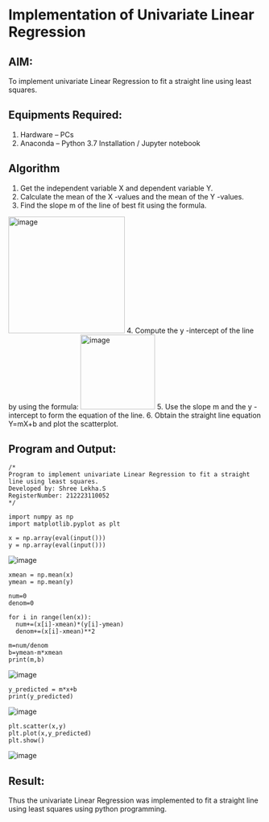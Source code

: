 # Implementation of Univariate Linear Regression
## AIM:
To implement univariate Linear Regression to fit a straight line using least squares.

## Equipments Required:
1. Hardware – PCs
2. Anaconda – Python 3.7 Installation / Jupyter notebook

## Algorithm
1. Get the independent variable X and dependent variable Y.
2. Calculate the mean of the X -values and the mean of the Y -values.
3. Find the slope m of the line of best fit using the formula. 
<img width="231" alt="image" src="https://user-images.githubusercontent.com/93026020/192078527-b3b5ee3e-992f-46c4-865b-3b7ce4ac54ad.png">
4. Compute the y -intercept of the line by using the formula:
<img width="148" alt="image" src="https://user-images.githubusercontent.com/93026020/192078545-79d70b90-7e9d-4b85-9f8b-9d7548a4c5a4.png">
5. Use the slope m and the y -intercept to form the equation of the line.
6. Obtain the straight line equation Y=mX+b and plot the scatterplot.

## Program and Output:
```
/*
Program to implement univariate Linear Regression to fit a straight line using least squares.
Developed by: Shree Lekha.S
RegisterNumber: 212223110052
*/
```
```
import numpy as np
import matplotlib.pyplot as plt

x = np.array(eval(input()))
y = np.array(eval(input()))

```
![image](https://github.com/user-attachments/assets/15c0d21b-deac-4b72-bf86-9ad670bbb545)
```
xmean = np.mean(x)
ymean = np.mean(y)

num=0
denom=0

for i in range(len(x)):
  num+=(x[i]-xmean)*(y[i]-ymean)
  denom+=(x[i]-xmean)**2

m=num/denom
b=ymean-m*xmean
print(m,b)

```
![image](https://github.com/user-attachments/assets/63354954-8da9-43c3-a18f-644dcb1adb00)

```
y_predicted = m*x+b
print(y_predicted)
```
![image](https://github.com/user-attachments/assets/92582c8a-21be-4a1c-afe3-73a1471c7f52)
```
plt.scatter(x,y)
plt.plot(x,y_predicted)
plt.show()
```
![image](https://github.com/user-attachments/assets/4c90a04c-c4b7-4a72-84f9-ccc6f988c99b)


## Result:
Thus the univariate Linear Regression was implemented to fit a straight line using least squares using python programming.
